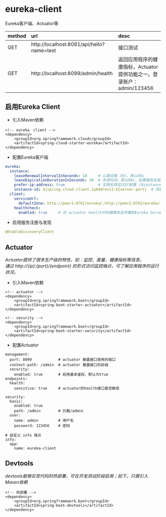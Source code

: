 # eureka-client  
Eureka客户端、Actuator等  

| method | url | desc |  
| :--- | :--- | :--- |   
| GET | http://localhost:8081/api/hello?name=test | 接口测试 |  
| GET | http://localhost:8099/admin/health | 返回应用程序的健康指标，Actuator提供功能之一。登录账户：admin/123456 |   

## 启用Eureka Client  
* 引入Maven依赖  

``` maven
<!-- eureka　client -->
<dependency>
    <groupId>org.springframework.cloud</groupId>
	<artifactId>spring-cloud-starter-eureka</artifactId>
</dependency>
```

* 配置Eureka客户端

``` yml
eureka:
  instance:
    leaseRenewalIntervalInSeconds: 10     # 心跳间隔（秒），默认30s
    leaseExpirationDurationInSeconds: 30  # 失效时间，默认90s，如果服务在指定的 失效时间 内仍没有发起心跳请求，将会被剔除EurekaServer
    prefer-ip-address: true               # 实例名称显示IP配置（与instance-id配合使用）
    instance-id: ${spring.cloud.client.ipAddress}:${server.port}  # 将InstanceID设置为 IP:Port 形式
  client:
    serviceUrl:
      defaultZone: http://peer1:8761/eureka/,http://peer2:8762/eureka/
    healthcheck:
      enabled: true     # 将 actuator health中的健康状态传播到Eureka Server
```

* 启用服务注册与发现  

``` java
@EnableDiscoveryClient
```

## Actuator

_Actuator提供了很多生产级的特性，如：监控、度量、健康指标等信息。_  
_通过  http://{ip}:{port}/{endpoint} 的形式访问监控端点，可了解应用程序的运行状况。_

* 引入Maven依赖

``` maven
<!-- actuator -->
<dependency>
	<groupId>org.springframework.boot</groupId>
	<artifactId>spring-boot-starter-actuator</artifactId>
</dependency>

<!-- security -->
<dependency>
	<groupId>org.springframework.boot</groupId>
	<artifactId>spring-boot-starter-security</artifactId>
</dependency>
```

* 配置Actuator

```
management:
  port: 8099            # actuator 暴露接口使用的端口
  context-path: /admin  # actuator 暴露接口的前缀
  security:
    enabled: true       # 启用基本鉴权，默认为true
endpoints:
  health:
    sensitive: true     # actuator的health接口是否敏感

security:
  basic:
    enabled: true
    path: /admin        # 拦截/admin
  user:
    name: admin         # 用户名
    password: 123456    # 密码

# 自定义 info 端点
info: 
  app: 
    name: eureka-client
```


## Devtools

_devtools能够实现代码的热部署，可在开发测试阶段启用；如下，只需引入Maven依赖_

``` maven
<!-- 热部署 -->
<dependency>
	<groupId>org.springframework.boot</groupId>
	<artifactId>spring-boot-devtools</artifactId>
</dependency>
```